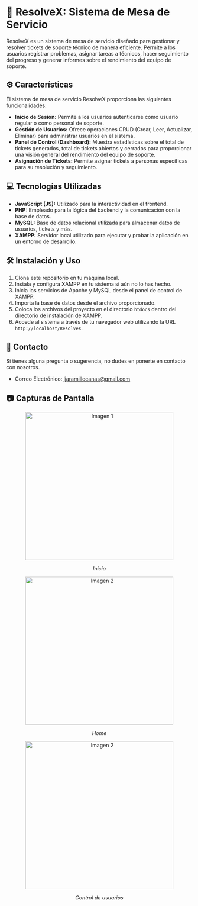 # 🚀 ResolveX: Sistema de Mesa de Servicio

ResolveX es un sistema de mesa de servicio diseñado para gestionar y resolver tickets de soporte técnico de manera eficiente. Permite a los usuarios registrar problemas, asignar tareas a técnicos, hacer seguimiento del progreso y generar informes sobre el rendimiento del equipo de soporte.

## ⚙️ Características

El sistema de mesa de servicio ResolveX proporciona las siguientes funcionalidades:

- **Inicio de Sesión:** Permite a los usuarios autenticarse como usuario regular o como personal de soporte.
- **Gestión de Usuarios:** Ofrece operaciones CRUD (Crear, Leer, Actualizar, Eliminar) para administrar usuarios en el sistema.
- **Panel de Control (Dashboard):** Muestra estadísticas sobre el total de tickets generados, total de tickets abiertos y cerrados para proporcionar una visión general del rendimiento del equipo de soporte.
- **Asignación de Tickets:** Permite asignar tickets a personas específicas para su resolución y seguimiento.

## 💻 Tecnologías Utilizadas

- **JavaScript (JS):** Utilizado para la interactividad en el frontend.
- **PHP:** Empleado para la lógica del backend y la comunicación con la base de datos.
- **MySQL:** Base de datos relacional utilizada para almacenar datos de usuarios, tickets y más.
- **XAMPP:** Servidor local utilizado para ejecutar y probar la aplicación en un entorno de desarrollo.

## 🛠️ Instalación y Uso

1. Clona este repositorio en tu máquina local.
2. Instala y configura XAMPP en tu sistema si aún no lo has hecho.
3. Inicia los servicios de Apache y MySQL desde el panel de control de XAMPP.
4. Importa la base de datos desde el archivo proporcionado.
5. Coloca los archivos del proyecto en el directorio `htdocs` dentro del directorio de instalación de XAMPP.
6. Accede al sistema a través de tu navegador web utilizando la URL `http://localhost/ResolveX`.

## 📧 Contacto

Si tienes alguna pregunta o sugerencia, no dudes en ponerte en contacto con nosotros.

- Correo Electrónico: ljaramillocanas@gmail.com

## 📷 Capturas de Pantalla

<div align="center">
  <img src="![image](https://github.com/ljaramillocanas/HelpDesk/assets/101465088/b11495c4-0a64-47a7-8433-b907a012885c)" alt="Imagen 1" width="400" title="Título de la Imagen 1">
  <p><em>Inicio</em></p>
</div>

<div align="center">
  <img src="![image](https://github.com/ljaramillocanas/HelpDesk/assets/101465088/20c5971d-f0d2-489c-b8a6-01145b8aa1d4)" alt="Imagen 2" width="400" title="Título de la Imagen 2">
  <p><em>Home</em></p>
  
</div>

<div align="center">
  <img src="![image](https://github.com/ljaramillocanas/HelpDesk/assets/101465088/ae418f1e-fd0e-41fe-a30e-a518245395c5)" alt="Imagen 2" width="400" title="Título de la Imagen 2">
  <p><em>Control de usuarios </em></p>
  
</div>

